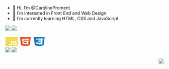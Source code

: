 - 👋 Hi, I’m @CarolineProment
- 👀 I’m interested in Front End and Web Design
- 🌱 I’m currently learning HTML, CSS and JavaScript
<div>
  <a href="https://github.com/CarolineProment/github-readme-stats">
    <img width="49%" src="https://github-readme-stats.vercel.app/api?username=CarolineProment&theme=nightowl&show_icons=true&hide_border=true&include_all_commits=true&count_private=true">
  </a>
  <a href="https://github.com/CarolineProment/convoychat">
    <img width="49%" src="https://github-readme-stats.vercel.app/api/top-langs/?username=CarolineProment&theme=nightowl&layout=compact&hide_border=true">
  </a>
</div><br>
<div style="display: inline_block">
  <img height="30" width="40" src="https://raw.githubusercontent.com/devicons/devicon/master/icons/javascript/javascript-plain.svg">
  <img height="30" width="40" src="https://raw.githubusercontent.com/devicons/devicon/master/icons/html5/html5-original.svg">
  <img height="30" width="40" src="https://raw.githubusercontent.com/devicons/devicon/master/icons/css3/css3-original.svg">
</div>
<div>
  <a href="mailto:caroline.proment@gmail.com" target="_blank"><img src="https://img.shields.io/badge/-Gmail-%23333?style=for-the-badge&logo=gmail&logoColor=white" target="_blank"></a>
  <a href="https://www.linkedin.com/in/caroline-oliveira-proment-120573207/" target="_blank"><img src="https://img.shields.io/badge/-LinkedIn-%230077B5?style=for-the-badge&logo=linkedin&logoColor=white" target="_blank"></a>
</div>
<br>
<img align="right" height="150" src="https://media.discordapp.net/attachments/956914374742782034/956916139567505448/Webp.net-gifmaker.gif?width=413&height=413">
